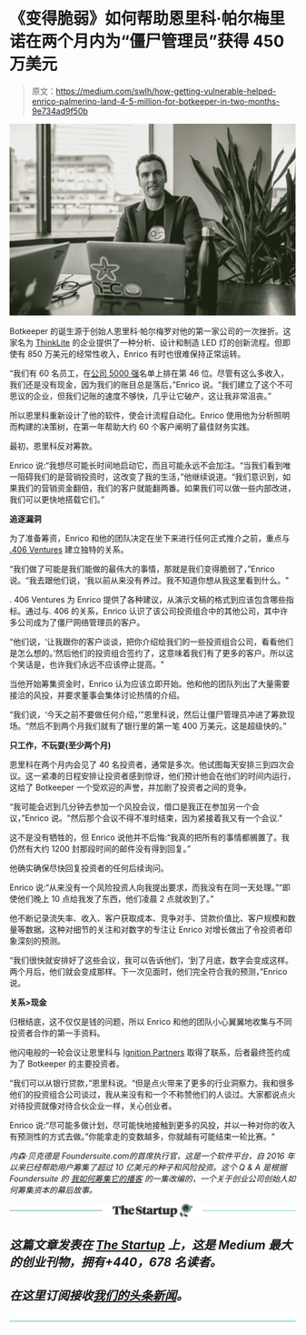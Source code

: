 # 《变得脆弱》如何帮助恩里科·帕尔梅里诺在两个月内为“僵尸管理员”获得 450 万美元

> 原文：<https://medium.com/swlh/how-getting-vulnerable-helped-enrico-palmerino-land-4-5-million-for-botkeeper-in-two-months-9e734ad9f50b>

![](img/3384e87b364e133bcd4b59a1758c825d.png)

Botkeeper 的诞生源于创始人恩里科·帕尔梅罗对他的第一家公司的一次挫折。这家名为 [ThinkLite](https://www.thinklite.com/) 的企业提供了一种分析、设计和制造 LED 灯的创新流程。但即使有 850 万美元的经常性收入，Enrico 有时也很难保持正常运转。

“我们有 60 名员工，在[公司 5000 强](https://www.thinklite.com/thinklite-has-made-the-2017-inc-5000-list-of-the-fastestgrowing-private-companies-in-america/)名单上排在第 46 位。尽管有这么多收入，我们还是没有现金，因为我们的账目总是落后，”Enrico 说。“我们建立了这个不可思议的企业，但我们记账的速度不够快，几乎让它破产，这让我非常沮丧。”

所以恩里科重新设计了他的软件，使会计流程自动化。Enrico 使用他为分析照明而构建的决策树，在第一年帮助大约 60 个客户阐明了最佳财务实践。

最初，恩里科反对筹款。

Enrico 说:“我想尽可能长时间地启动它，而且可能永远不会加注。“当我们看到唯一阻碍我们的是营销投资时，这改变了我的生活，”他继续说道。“我们意识到，如果我们的营销资金翻倍，我们的客户就能翻两番。如果我们可以做一些内部改进，我们可以更快地搭载它们。”

**追逐漏洞**

为了准备筹资，Enrico 和他的团队决定在坐下来进行任何正式推介之前，重点与 [.406 Ventures](https://www.406ventures.com/) 建立独特的关系。

“我们做了可能是我们能做的最伟大的事情，那就是我们变得脆弱了，”Enrico 说。“我去跟他们说，‘我以前从来没有养过。我不知道你想从我这里看到什么。"

. 406 Ventures 为 Enrico 提供了各种建议，从演示文稿的格式到应该包含哪些指标。通过与. 406 的关系，Enrico 认识了该公司投资组合中的其他公司，其中许多公司成为了僵尸网络管理员的客户。

“他们说，‘让我跟你的客户谈谈，把你介绍给我们的一些投资组合公司，看看他们是怎么想的。’然后他们的投资组合签约了，这意味着我们有了更多的客户。所以这个笑话是，也许我们永远不应该停止提高。"

当他开始筹集资金时，Enrico 认为应该立即开始。他和他的团队列出了大量需要接洽的风投，并要求董事会集体讨论热情的介绍。

“我们说，‘今天之前不要做任何介绍，’”恩里科说，然后让僵尸管理员冲进了筹款现场。“然后不到两个月我们就有了银行里的第一笔 400 万美元，这是超级快的。”

**只工作，不玩耍(至少两个月)**

恩里科在两个月内会见了 40 名投资者，通常是多次。他试图每天安排三到四次会议。这一紧凑的日程安排让投资者感到惊讶，他们预计他会在他们的时间内运行，这给了 Botkeeper 一个受欢迎的声誉，并加剧了投资者之间的竞争。

“我可能会迟到几分钟去参加一个风投会议，借口是我正在参加另一个会议，”Enrico 说。"然后那个会议不得不准时结束，因为紧接着我又有一个会议."

这不是没有牺牲的，但 Enrico 说他并不后悔:“我真的把所有的事情都搁置了。我仍然有大约 1200 封那段时间的邮件没有得到回复。”

他确实确保尽快回复投资者的任何后续询问。

Enrico 说:“从来没有一个风险投资人向我提出要求，而我没有在同一天处理。”“即使他们晚上 10 点给我发了东西，他们凌晨 2 点就收到了。”

他不断记录流失率、收入、客户获取成本、竞争对手、贷款价值比、客户规模和数量等数据。这种对细节的关注和对数字的专注让 Enrico 对增长做出了令投资者印象深刻的预测。

“我们很快就安排好了这些会议，我可以告诉他们，‘到了月底，数字会变成这样。两个月后，他们就会变成那样。下一次见面时，他们完全符合我的预测，”Enrico 说。

**关系>现金**

归根结底，这不仅仅是钱的问题，所以 Enrico 和他的团队小心翼翼地收集与不同投资者合作的第一手资料。

他闪电般的一轮会议让恩里科与 [Ignition Partners](https://www.ignitionpartners.com/) 取得了联系，后者最终签约成为了 Botkeeper 的主要投资者。

“我们可以从银行贷款，”恩里科说。“但是点火带来了更多的行业洞察力。我和很多他们的投资组合公司谈过，我从来没有和一个不称赞他们的人谈过。大家都说点火对待投资就像对待合伙企业一样，关心创业者。

Enrico 说:“尽可能多做计划，尽可能快地接触到更多的风投，并以一种对你的收入有预测性的方式去做。”你能拿走的变数越多，你就越有可能结束一轮比赛。"

*内森·贝克德是 Foundersuite.com*[](http://foundersuite.com/)**的首席执行官，这是一个软件平台，自 2016 年以来已经帮助用户筹集了超过 10 亿美元的种子和风险投资。这个 Q & A 是根据 Foundersuite 的* [*我如何筹集它的播客*](https://soundcloud.com/user-2586856/how-i-raised-it-with-enrico-palmerino-of-botkeeper-on-3718) *的一集改编的，一个关于创业公司创始人如何筹集资本的幕后故事。**

*[![](img/308a8d84fb9b2fab43d66c117fcc4bb4.png)](https://medium.com/swlh)*

## *这篇文章发表在 [The Startup](https://medium.com/swlh) 上，这是 Medium 最大的创业刊物，拥有+440，678 名读者。*

## *在这里订阅接收[我们的头条新闻](https://growthsupply.com/the-startup-newsletter/)。*

*[![](img/b0164736ea17a63403e660de5dedf91a.png)](https://medium.com/swlh)*